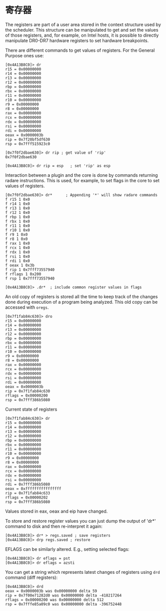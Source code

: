 # 寄存器

The registers are part of a user area stored in the context structure used by the scheduler. This structure can be manipulated to get and set the values of those registers, and, for example, on Intel hosts, it is possible to directly manipulate DR0-DR7 hardware registers to set hardware breakpoints.

There are different commands to get values of registers. For the General Purpose ones use:

```text
[0x4A13B8C0]> dr
r15 = 0x00000000
r14 = 0x00000000
r13 = 0x00000000
r12 = 0x00000000
rbp = 0x00000000
rbx = 0x00000000
r11 = 0x00000000
r10 = 0x00000000
r9 = 0x00000000
r8 = 0x00000000
rax = 0x00000000
rcx = 0x00000000
rdx = 0x00000000
rsi = 0x00000000
rdi = 0x00000000
oeax = 0x0000003b
rip = 0x7f20bf5df630
rsp = 0x7fff515923c0

[0x7f0f2dbae630]> dr rip ; get value of 'rip'
0x7f0f2dbae630

[0x4A13B8C0]> dr rip = esp   ; set 'rip' as esp
```

Interaction between a plugin and the core is done by commands returning radare instructions. This is used, for example, to set flags in the core to set values of registers.

```text
[0x7f0f2dbae630]> dr*      ; Appending '*' will show radare commands
f r15 1 0x0
f r14 1 0x0
f r13 1 0x0
f r12 1 0x0
f rbp 1 0x0
f rbx 1 0x0
f r11 1 0x0
f r10 1 0x0
f r9 1 0x0
f r8 1 0x0
f rax 1 0x0
f rcx 1 0x0
f rdx 1 0x0
f rsi 1 0x0
f rdi 1 0x0
f oeax 1 0x3b
f rip 1 0x7fff73557940
f rflags 1 0x200
f rsp 1 0x7fff73557940

[0x4A13B8C0]> .dr*  ; include common register values in flags
```

An old copy of registers is stored all the time to keep track of the changes done during execution of a program being analyzed. This old copy can be accessed with `oregs`.

```text
[0x7f1fab84c630]> dro
r15 = 0x00000000
r14 = 0x00000000
r13 = 0x00000000
r12 = 0x00000000
rbp = 0x00000000
rbx = 0x00000000
r11 = 0x00000000
r10 = 0x00000000
r9 = 0x00000000
r8 = 0x00000000
rax = 0x00000000
rcx = 0x00000000
rdx = 0x00000000
rsi = 0x00000000
rdi = 0x00000000
oeax = 0x0000003b
rip = 0x7f1fab84c630
rflags = 0x00000200
rsp = 0x7fff386b5080
```

Current state of registers

```text
[0x7f1fab84c630]> dr
r15 = 0x00000000
r14 = 0x00000000
r13 = 0x00000000
r12 = 0x00000000
rbp = 0x00000000
rbx = 0x00000000
r11 = 0x00000000
r10 = 0x00000000
r9 = 0x00000000
r8 = 0x00000000
rax = 0x00000000
rcx = 0x00000000
rdx = 0x00000000
rsi = 0x00000000
rdi = 0x7fff386b5080
oeax = 0xffffffffffffffff
rip = 0x7f1fab84c633
rflags = 0x00000202
rsp = 0x7fff386b5080
```

Values stored in eax, oeax and eip have changed.

To store and restore register values you can just dump the output of 'dr\*' command to disk and then re-interpret it again:

```text
[0x4A13B8C0]> dr* > regs.saved ; save registers
[0x4A13B8C0]> drp regs.saved ; restore
```

EFLAGS can be similarly altered. E.g., setting selected flags:

```text
[0x4A13B8C0]> dr eflags = pst
[0x4A13B8C0]> dr eflags = azsti
```

You can get a string which represents latest changes of registers using `drd` command \(diff registers\):

```text
[0x4A13B8C0]> drd
oeax = 0x0000003b was 0x00000000 delta 59
rip = 0x7f00e71282d0 was 0x00000000 delta -418217264
rflags = 0x00000200 was 0x00000000 delta 512
rsp = 0x7fffe85a09c0 was 0x00000000 delta -396752448
```

